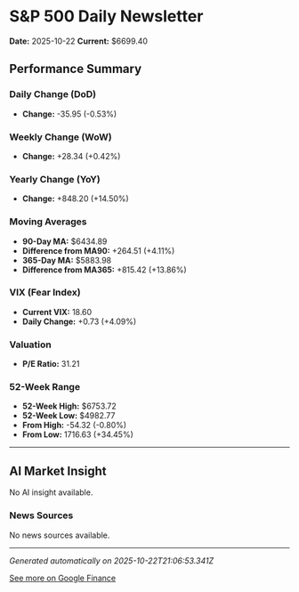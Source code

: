 # S&P 500 Daily Newsletter

**Date:** 2025-10-22
**Current:** $6699.40

## Performance Summary

### Daily Change (DoD)
- **Change:** -35.95 (-0.53%)

### Weekly Change (WoW)
- **Change:** +28.34 (+0.42%)

### Yearly Change (YoY)
- **Change:** +848.20 (+14.50%)

### Moving Averages
- **90-Day MA:** $6434.89
- **Difference from MA90:** +264.51 (+4.11%)
- **365-Day MA:** $5883.98
- **Difference from MA365:** +815.42 (+13.86%)

### VIX (Fear Index)
- **Current VIX:** 18.60
- **Daily Change:** +0.73 (+4.09%)

### Valuation
- **P/E Ratio:** 31.21

### 52-Week Range
- **52-Week High:** $6753.72
- **52-Week Low:** $4982.77
- **From High:** -54.32 (-0.80%)
- **From Low:** 1716.63 (+34.45%)

---

## AI Market Insight

No AI insight available.

### News Sources
No news sources available.

---

*Generated automatically on 2025-10-22T21:06:53.341Z*

[See more on Google Finance](https://www.google.com/finance/quote/.INX:INDEXSP)
